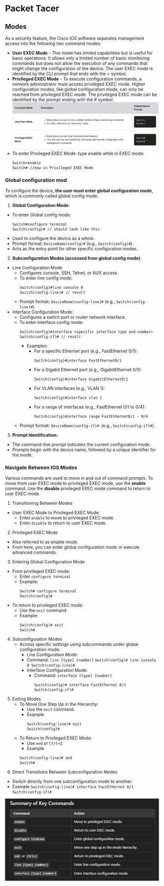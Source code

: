 # Packet Tacer

## Modes
As a security feature, the Cisco IOS software separates management access into the following two command modes:

  - **User EXEC Mode** - This mode has limited capabilities but is useful for basic operations. It allows only a limited number of basic monitoring commands but does not allow the execution of any commands that might change the configuration of the device. The user EXEC mode is identified by the CLI prompt that ends with the > symbol.
  - **Privileged EXEC Mode** - To execute configuration commands, a network administrator must access privileged EXEC mode. Higher configuration modes, like global configuration mode, can only be reached from privileged EXEC mode. The privileged EXEC mode can be identified by the prompt ending with the # symbol.
![image](https://github.com/chrysoprasus/Cyber-Patriot-Windows-Server/blob/main/images/modes.JPG)
  - To enter Privileged EXEC Mode: type enable while in EXEC mode:
    ```
    Switch>enable
    Switch# //now in Privileged EXEC Mode
    ``` 
### Global configuration mod
To configure the device, **the user must enter global configuration mode**, which is commonly called global config mode.
1. **Global Configuration Mode**:
  - To enter Global config mode:
      ```
      Switch#configure terminal
      Switch(config)# // should look like this
      ```
  - Used to configure the device as a whole.
  - Prompt format: `DeviceName(config)#` (e.g., `Switch(config)#`).
  - Acts as the entry point for other specific configuration modes.
2. **Subconfiguration Modes (accessed from global config mode)**:
  - Line Configuration Mode
    - Configures console, SSH, Telnet, or AUX access.
    - To enter line config mode:
        ```
        Switch(config)#line console 0
        Switch(config-line)# // result
        ```
    - Prompt format: `DeviceName(config-line)#` (e.g., `Switch(config-line)#`).
  - Interface Configuration Mode:
    - Configures a switch port or router network interface.
    - To enter interface config mode:
        ```
        Switch(config)#interface <specific interface type and number>
        Switch(config-if)# // result
        ```
        - Examples:
          - For a specific Ethernet port (e.g., FastEthernet 0/1):
            ```
            Switch(config)#interface FastEthernet0/1
            ```
          - For a Gigabit Ethernet port (e.g., GigabitEthernet 0/1):
             ```
             Switch(config)#interface GigabitEthernet0/1 
             ```
          - For VLAN interfaces (e.g., VLAN 1):
             ```
             Switch(config)#interface vlan 1
             ```
          - For a range of interfaces (e.g., FastEthernet 0/1 to 0/4):
            ```
            Switch(config)#interface range FastEthernet0/1 - 0/4
            ```
    - Prompt format: `DeviceName(config-if)# `(e.g., `Switch(config-if)#`).
3. **Prompt Identification:**
  - The command-line prompt indicates the current configuration mode.
  - Prompts begin with the device name, followed by a unique identifier for the mode.


### Navigate Between IOS Modes
Various commands are used to move in and out of command prompts. To move from user EXEC mode to privileged EXEC mode, use the **enable** command. Use the **disable** privileged EXEC mode command to return to user EXEC mode.

1. Transitioning Between Modes
  - User EXEC Mode to Privileged EXEC Mode:
    - Enter `enable` to move to privileged EXEC mode.
    - Enter `disable` to return to user EXEC mode.
2. Privileged EXEC Mode
  - Also referred to as enable mode.
  - From here, you can enter global configuration mode or execute advanced commands.

3. Entering Global Configuration Mode
  - From privileged EXEC mode:
    - Enter `configure terminal`
    - Example:
      ```
      Switch# configure terminal
      Switch(config)#
      ```
  - To return to privileged EXEC mode:
    - Use the `exit` command.
    - Example:
      ```
      Switch(config)# exit
      Switch#
      ```
4. Subconfiguration Modes
   - Access specific settings using subcommands under global configuration mode:
     -   Line Configuration Mode:
       -  Command: `line [type] [number]`
         ```
          Switch(config)# line console 0
          Switch(config-line)#
         ```
      - Interface Configuration Mode:
        - Command: `interface [type] [number]`
          ```
          Switch(config)# interface FastEthernet 0/1
          Switch(config-if)#
          ```
5. Exiting Modes
     - To Move One Step Up in the Hierarchy:
        - Use the `exit` command.
        - Example
          ```
          Switch(config-line)# exit
          Switch(config)#
          ```
    - To Return to Privileged EXEC Mode:
      -    Use `end` or `Ctrl+Z`
      -    Example
        ```
      Switch(config-line)# end
      Switch#
        ```
6. Direct Transitions Between Subconfiguration Modes
  -   Switch directly from one subconfiguration mode to another:
  -   Example
    ```
    Switch(config-line)# interface FastEthernet 0/1
    Switch(config-if)#
    ```


![very cool alt text](https://github.com/chrysoprasus/Cyber-Patriot-Windows-Server/blob/main/images/keyJPG.JPG)
